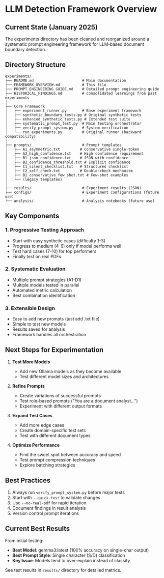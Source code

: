# LLM Detection Framework Overview

## Current State (January 2025)

The experiments directory has been cleaned and reorganized around a systematic prompt engineering framework for LLM-based document boundary detection.

## Directory Structure

```
experiments/
├── README.md                      # Main documentation
├── FRAMEWORK_OVERVIEW.md          # This file
├── PROMPT_ENGINEERING_GUIDE.md    # Detailed prompt engineering guide
├── HISTORICAL_FINDINGS.md         # Consolidated learnings from past experiments
│
├── Core Framework
│   ├── experiment_runner.py       # Base experiment framework
│   ├── synthetic_boundary_tests.py # Original synthetic tests
│   ├── enhanced_synthetic_tests.py # Extended test suite
│   ├── systematic_prompt_test.py  # Main testing orchestrator
│   ├── verify_prompt_system.py    # System verification
│   └── run_experiments.py         # Original runner (backward compatibility)
│
├── prompts/                       # Prompt templates
│   ├── A1_asymmetric.txt         # Conservative single-token
│   ├── A2_high_confidence.txt    # High confidence requirement
│   ├── B1_json_confidence.txt    # JSON with confidence
│   ├── B2_confidence_threshold.txt # Explicit confidence
│   ├── C1_silent_checklist.txt   # Structured checklist
│   ├── C2_self_check.txt         # Double-check mechanism
│   ├── D1_conservative_few_shot.txt # Few-shot examples
│   └── (legacy templates)
│
├── results/                       # Experiment results (JSON)
├── configs/                       # Experiment configurations (future use)
└── analysis/                      # Analysis notebooks (future use)
```

## Key Components

### 1. Progressive Testing Approach
- Start with easy synthetic cases (difficulty 1-3)
- Progress to medium (4-6) only if model performs well
- Test hard cases (7-10) for top performers
- Finally test on real PDFs

### 2. Systematic Evaluation
- Multiple prompt strategies (A1-D1)
- Multiple models tested in parallel
- Automated metric calculation
- Best combination identification

### 3. Extensible Design
- Easy to add new prompts (just add .txt file)
- Simple to test new models
- Results saved for analysis
- Framework handles all orchestration

## Next Steps for Experimentation

1. **Test More Models**
   - Add new Ollama models as they become available
   - Test different model sizes and architectures

2. **Refine Prompts**
   - Create variations of successful prompts
   - Test role-based prompts ("You are a document analyst...")
   - Experiment with different output formats

3. **Expand Test Cases**
   - Add more edge cases
   - Create domain-specific test sets
   - Test with different document types

4. **Optimize Performance**
   - Find the sweet spot between accuracy and speed
   - Test prompt compression techniques
   - Explore batching strategies

## Best Practices

1. Always run `verify_prompt_system.py` before major tests
2. Start with `--quick-test` to validate changes
3. Use `--no-real-pdf` for rapid iteration
4. Document findings in result analysis
5. Version control prompt iterations

## Current Best Results

From initial testing:
- **Best Model**: gemma3:latest (100% accuracy on single-char output)
- **Best Prompt Style**: Single character (S/D) classification
- **Key Issue**: Models tend to over-explain instead of classify

See test results in `results/` directory for detailed metrics.
